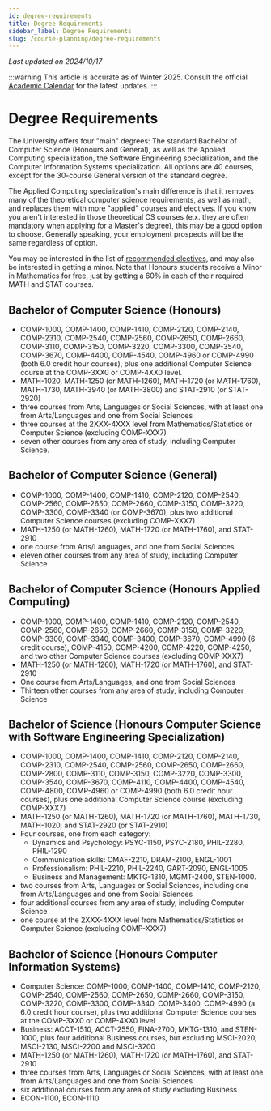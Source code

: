 ```yaml
---
id: degree-requirements
title: Degree Requirements
sidebar_label: Degree Requirements
slug: /course-planning/degree-requirements
---
```


_Last updated on 2024/10/17_

:::warning
This article is accurate as of Winter 2025. Consult the official [Academic Calendar](https://www.uwindsor.ca/secretariat/282/undergraduate-and-graduate-calendars) for the latest updates.
:::

# Degree Requirements

The University offers four "main" degrees: The standard Bachelor of Computer Science (Honours and General), as well as the Applied Computing specialization, the Software Engineering specialization, and the Computer Information Systems specialization. All options are 40 courses, except for the 30-course General version of the standard degree.

The Applied Computing specialization's main difference is that it removes many of the theoretical computer science requirements, as well as math, and replaces them with more "applied" courses and electives. If you know you aren't interested in those theoretical CS courses (e.x. they are often mandatory when applying for a Master's degree), this may be a good option to choose. Generally speaking, your employment prospects will be the same regardless of option.

You may be interested in the list of [recommended electives](https://github.com/uwindsorcss/wiki/blob/master/courses/course-planning/electives.md), and may also be interested in getting a minor. Note that Honours students receive a Minor in Mathematics for free, just by getting a 60% in each of their required MATH and STAT courses.

## Bachelor of Computer Science (Honours)

-   COMP-1000, COMP-1400, COMP-1410, COMP-2120, COMP-2140, COMP-2310, COMP-2540, COMP-2560, COMP-2650, COMP-2660, COMP-3110, COMP-3150, COMP-3220, COMP-3300, COMP-3540, COMP-3670, COMP-4400, COMP-4540, COMP-4960 or COMP-4990 (both 6.0 credit hour courses), plus one additional Computer Science course at the COMP-3XX0 or COMP-4XX0 level.
-   MATH-1020, MATH-1250 (or MATH-1260), MATH-1720 (or MATH-1760), MATH-1730, MATH-3940 (or MATH-3800) and STAT-2910 (or STAT-2920)
-   three courses from Arts, Languages or Social Sciences, with at least one from Arts/Languages and one from Social Sciences
-   three courses at the 2XXX-4XXX level from Mathematics/Statistics or Computer Science (excluding COMP-XXX7)
-   seven other courses from any area of study, including Computer Science.

## Bachelor of Computer Science (General)

-   COMP-1000, COMP-1400, COMP-1410, COMP-2120, COMP-2540, COMP-2560, COMP-2650, COMP-2660, COMP-3150, COMP-3220, COMP-3300, COMP-3340 (or COMP-3670), plus two additional Computer Science courses (excluding COMP-XXX7)
-   MATH-1250 (or MATH-1260), MATH-1720 (or MATH-1760), and STAT-2910
-   one course from Arts/Languages, and one from Social Sciences
-   eleven other courses from any area of study, including Computer Science

## Bachelor of Computer Science (Honours Applied Computing)

-   COMP-1000, COMP-1400, COMP-1410, COMP-2120, COMP-2540, COMP-2560, COMP-2650, COMP-2660, COMP-3150, COMP-3220, COMP-3300, COMP-3340, COMP-3400, COMP-3670, COMP-4990 (6 credit course), COMP-4150, COMP-4200, COMP-4220, COMP-4250, and two other Computer Science courses (excluding COMP-XXX7)
-   MATH-1250 (or MATH-1260), MATH-1720 (or MATH-1760), and STAT-2910
-   One course from Arts/Languages, and one from Social Sciences
-   Thirteen other courses from any area of study, including Computer Science

## Bachelor of Science (Honours Computer Science with Software Engineering Specialization)

-   COMP-1000, COMP-1400, COMP-1410, COMP-2120, COMP-2140, COMP-2310, COMP-2540, COMP-2560, COMP-2650, COMP-2660, COMP-2800, COMP-3110, COMP-3150, COMP-3220, COMP-3300, COMP-3540, COMP-3670, COMP-4110, COMP-4400, COMP-4540, COMP-4800, COMP-4960 or COMP-4990 (both 6.0 credit hour courses), plus one additional Computer Science course (excluding COMP-XXX7)
-   MATH-1250 (or MATH-1260), MATH-1720 (or MATH-1760), MATH-1730, MATH-1020, and STAT-2920 (or STAT-2910)
-   Four courses, one from each category:
    -   Dynamics and Psychology: PSYC-1150, PSYC-2180, PHIL-2280, PHIL-1290
    -   Communication skills: CMAF-2210, DRAM-2100, ENGL-1001
    -   Professionalism: PHIL-2210, PHIL-2240, GART-2090, ENGL-1005
    -   Business and Management: MKTG-1310, MGMT-2400, STEN-1000.
-   two courses from Arts, Languages or Social Sciences, including one from Arts/Languages and one from Social Sciences
-   four additional courses from any area of study, including Computer Science
-   one course at the 2XXX-4XXX level from Mathematics/Statistics or Computer Science (excluding COMP-XXX7)

## Bachelor of Science (Honours Computer Information Systems)

-   Computer Science: COMP-1000, COMP-1400, COMP-1410, COMP-2120, COMP-2540, COMP-2560, COMP-2650, COMP-2660, COMP-3150, COMP-3220, COMP-3300, COMP-3340, COMP-3400, COMP-4990 (a 6.0 credit hour course), plus two additional Computer Science courses at the COMP-3XX0 or COMP-4XX0 level
-   Business: ACCT-1510, ACCT-2550, FINA-2700, MKTG-1310, and STEN-1000, plus four additional Business courses, but excluding MSCI-2020, MSCI-2130, MSCI-2200 and MSCI-3200
-   MATH-1250 (or MATH-1260), MATH-1720 (or MATH-1760), and STAT-2910
-   three courses from Arts, Languages or Social Sciences, with at least one from Arts/Languages and one from Social Sciences
-   six additional courses from any area of study excluding Business
-   ECON-1100, ECON-1110
